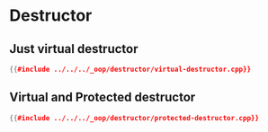 # Destructor


## Just virtual destructor

```cpp
{{#include ../../../_oop/destructor/virtual-destructor.cpp}}
```

## Virtual and Protected destructor

```cpp
{{#include ../../../_oop/destructor/protected-destructor.cpp}}
```

